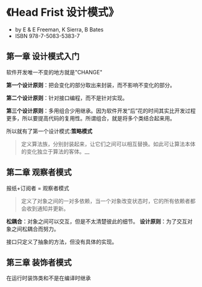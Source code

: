 # 《Head Frist 设计模式》
* by E & E Freeman, K Sierra, B Bates
* ISBN 978-7-5083-5383-7

## 第一章 设计模式入门

软件开发唯一不变的地方就是"CHANGE"

**第一个设计原则**：把会变化的部分取出来封装，而不影响不变化的部分。

**第二个设计原则**：针对接口编程，而不是针对实现。

**第三个设计原则**：多用组合少用继承。因为软件开发“后”花的时间其实比开发过程更多，所以要提高代码的复用性。所谓组合，就是将多个类结合起来用。

所以就有了第一个设计模式:**策略模式**
>定义算法族，分别封装起来，让它们之间可以相互替换。如此可让算法本体的变化独立于算法的客体。__

## 第二章 观察者模式

报纸+订阅者 = 观察者模式
>定义了对象之间的一对多依赖，当一个对象改变状态时，它的所有依赖者都会收到通知并更新。

**松耦合**：对象之间可以交互，但是不太清楚彼此的细节。
**设计原则**：为了交互对象之间松耦合而努力。

接口只定义了抽象的方法，但没有具体的实现。

## 第三章 装饰者模式
在运行时装饰类和不是在编译时继承
